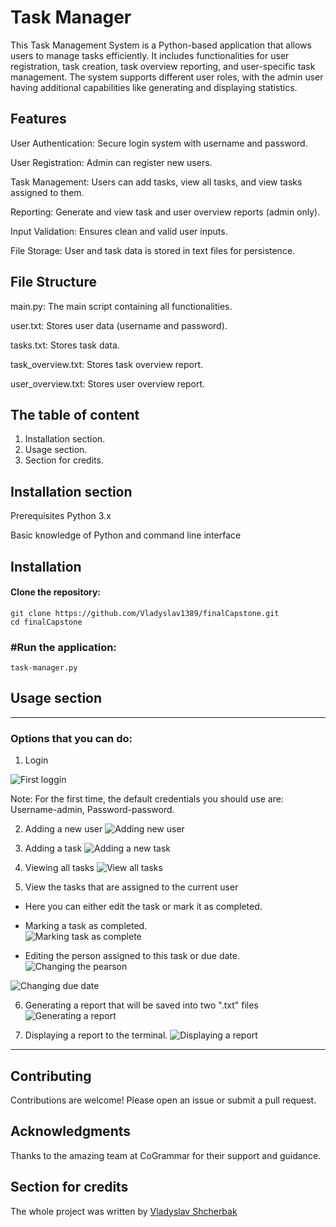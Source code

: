 
# Task Manager

This Task Management System is a Python-based application that allows users to manage tasks efficiently. It includes functionalities for user registration, task creation, task overview reporting, and user-specific task management. The system supports different user roles, with the admin user having additional capabilities like generating and displaying statistics.

## Features
User Authentication: Secure login system with username and password.

User Registration: Admin can register new users.

Task Management: Users can add tasks, view all tasks, and view tasks assigned to them.

Reporting: Generate and view task and user overview reports (admin only).

Input Validation: Ensures clean and valid user inputs.

File Storage: User and task data is stored in text files for persistence.

## File Structure
main.py: The main script containing all functionalities.

user.txt: Stores user data (username and password).

tasks.txt: Stores task data.

task_overview.txt: Stores task overview report.

user_overview.txt: Stores user overview report.

## The table of content

1. Installation section.
2. Usage section.
3. Section for credits.
## Installation section
Prerequisites
Python 3.x

Basic knowledge of Python and command line interface

## Installation
#### Clone the repository:
    git clone https://github.com/Vladyslav1389/finalCapstone.git
    cd finalCapstone
### #Run the application:
    task-manager.py

## Usage section

***
### Options that you can do:
    
   1. Login

   ![First loggin](https://github.com/Vladyslav1389/finalCapstone/blob/master/Images/First%20Login.png)
  
  Note: For the first time, the default credentials you should use are: Username-admin, Password-password.

   2. Adding a new user
   ![Adding new user](https://github.com/Vladyslav1389/finalCapstone/blob/master/Images/Adding%20new%20user.png)

   3. Adding a task
   ![Adding a new task](https://github.com/Vladyslav1389/finalCapstone/blob/master/Images/Adding%20a%20task.png)

   4. Viewing all tasks
   ![View all tasks](https://github.com/Vladyslav1389/finalCapstone/blob/master/Images/View%20all%20tasks.png)

   5. View the tasks that are assigned to the current user

   - Here you can either edit the task or mark it as completed.

   * Marking a task as completed.     
   ![Marking task as complete](https://github.com/Vladyslav1389/finalCapstone/blob/master/Images/Mark%20as%20completed.png)
   
   * Editing the person assigned to this task or due date.
   ![Changing the pearson](https://github.com/Vladyslav1389/finalCapstone/blob/master/Images/Editing%20the%20name%20of%20the%20user%20the%20task%20is%20assigned%20to.png)

   ![Changing due date](https://github.com/Vladyslav1389/finalCapstone/blob/master/Images/Editing%20the%20due%20date%20of%20the%20task.png)

   6. Generating a report that will be saved into two ".txt" files
   ![Generating a report](https://github.com/Vladyslav1389/finalCapstone/blob/master/Images/Generating%20the%20report.png)

   7. Displaying a report to the terminal.
   ![Displaying a report](https://github.com/Vladyslav1389/finalCapstone/blob/master/Images/Displaying%20the%20report.png)
***

## Contributing
Contributions are welcome! Please open an issue or submit a pull request.

## Acknowledgments
Thanks to the amazing team at CoGrammar for their support and guidance.
## Section for credits

The whole project was written by [Vladyslav Shcherbak](https://github.com/Vladyslav1389 "https://github.com/Vladyslav1389")
